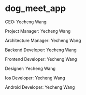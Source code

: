 # dog_meet_app

CEO: Yecheng Wang

Project Manager: Yecheng Wang

Architecture Manager: Yecheng Wang

Backend Developer: Yecheng Wang

Frontend Developer: Yecheng Wang

Designer: Yecheng Wang

Ios Developer: Yecheng Wang

Android Developer: Yecheng Wang



